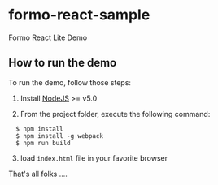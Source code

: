 # formo-react-sample
Formo React Lite Demo


## How to run the demo

To run the demo, follow those steps:

1. Install [NodeJS](http://nodejs.org/) >= v5.0

2. From the project folder, execute the following command:

```
  $ npm install
  $ npm install -g webpack
  $ npm run build
```

3. load `index.html` file in your favorite browser



That's all folks ....


